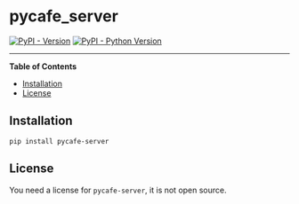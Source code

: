 # pycafe_server

[![PyPI - Version](https://img.shields.io/pypi/v/pycafe-server.svg)](https://pypi.org/project/pycafe-server)
[![PyPI - Python Version](https://img.shields.io/pypi/pyversions/pycafe-server.svg)](https://pypi.org/project/pycafe-server)

---

**Table of Contents**

- [Installation](#installation)
- [License](#license)

## Installation

```console
pip install pycafe-server
```

## License

You need a license for `pycafe-server`, it is not open source.
